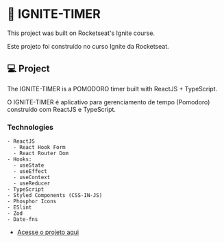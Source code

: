 # 🍎 IGNITE-TIMER
<p>This project was built on Rocketseat's Ignite course.</p>
<p>Este projeto foi construído no curso Ignite da Rocketseat.</p>

## 💻 Project
<p>The IGNITE-TIMER is a POMODORO timer built with ReactJS + TypeScript.</p>
<p>O IGNITE-TIMER é aplicativo para gerenciamento de tempo (Pomodoro) construído com ReactJS e TypeScript.</p>

### Technologies
    - ReactJS
      - React Hook Form
      - React Router Dom
    - Hooks:
      - useState
      - useEffect
      - useContext
      - useReducer
    - TypeScript
    - Styled Components (CSS-IN-JS)
    - Phosphor Icons
    - ESlint
    - Zod
    - Date-fns

- [Acesse o projeto aqui](https://ignite-timer-gilt-three.vercel.app/)
